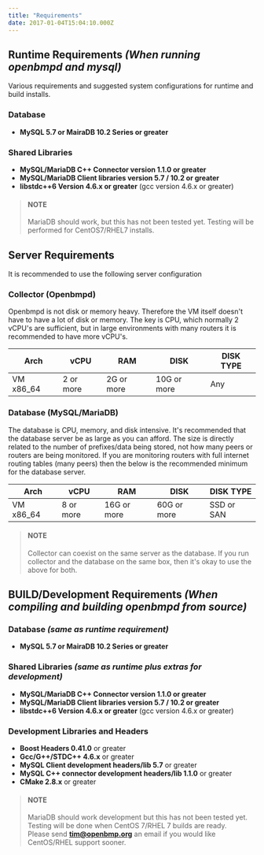 ```yaml
---
title: "Requirements"
date: 2017-01-04T15:04:10.000Z
---
```


Runtime Requirements *(When running openbmpd and mysql)*
---------------------------------------------------------

<!--more-->

Various requirements and suggested system configurations for runtime and build installs. 

### Database

* **MySQL 5.7 or MairaDB 10.2 Series or greater**

### Shared Libraries
* **MySQL/MariaDB C++ Connector version 1.1.0 or greater** 
* **MySQL/MariaDB Client libraries version 5.7 / 10.2 or greater**
* **libstdc++6 Version 4.6.x or greater**  (gcc version 4.6.x or greater)

> #### NOTE
> MariaDB should work, but this has not been tested yet.  Testing will be performed for CentOS7/RHEL7 installs.


Server Requirements
-------------------
It is recommended to use the following server configuration


### Collector (Openbmpd) 
Openbmpd is not disk or memory heavy.  Therefore the VM itself doesn't have to have a lot of disk or memory.  The key is CPU, which normally 2 vCPU's are sufficient, but in large environments with many routers it is recommended to have more vCPU's. 

| Arch      | vCPU      | RAM        | DISK        | DISK TYPE |
| --------- | --------- | ---------- | ----------- | ----------| 
| VM x86_64 | 2 or more | 2G or more | 10G or more | Any       |

### Database (MySQL/MariaDB)
The database is CPU, memory, and disk intensive. It's recommended that the database server be as large as you can afford.  The size is directly related to the number of prefixes/data being stored, not how many peers or routers are being monitored. If you are monitoring routers with full internet routing tables (many peers) then the below is the recommended minimum for the database server. 

| Arch      | vCPU      | RAM         | DISK        | DISK TYPE  |
| --------- | --------- | ----------- | ----------- | -----------| 
| VM x86_64 | 8 or more | 16G or more | 60G or more | SSD or SAN |


> #### NOTE
> Collector can coexist on the same server as the database.  If you run collector and the database on the same box, then it's okay to use the above for both.  



BUILD/Development Requirements *(When compiling and building openbmpd from source)*
------------------------------------------------------------------------------------

### Database *(same as runtime requirement)*
* **MySQL 5.7 or MairaDB 10.2 Series or greater**

### Shared Libraries *(same as runtime plus extras for development)*
* **MySQL/MariaDB C++ Connector version 1.1.0 or greater** 
* **MySQL/MariaDB Client libraries version 5.7 / 10.2 or greater**
* **libstdc++6 Version 4.6.x or greater**  (gcc version 4.6.x or greater)

### Development Libraries and Headers
* **Boost Headers 0.41.0** or greater
* **Gcc/G++/STDC++ 4.6.x** or greater
* **MySQL Client development headers/lib 5.7** or greater
* **MySQL C++ connector development headers/lib 1.1.0** or greater
* **CMake 2.8.x** or greater

> #### NOTE
> MariaDB should work development but this has not been tested yet.  Testing will be done
> when CentOS 7/RHEL 7 builds are ready.  
>Please send **tim@openbmp.org** an email if you would like CentOS/RHEL support sooner.  

